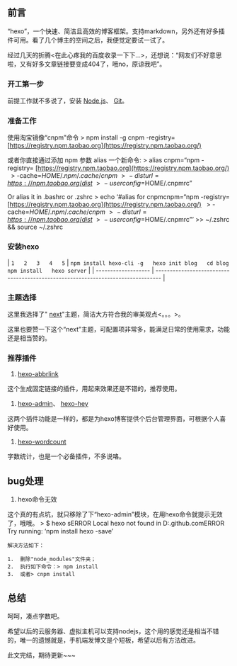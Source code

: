 
## 前言


“hexo”，一个快速、简洁且高效的博客框架。支持markdown，另外还有好多插件可用。看了几个博主的空间之后，我便觉定要试一试了。


经过几天的折腾<在此心疼我的百度收录一下下…>，还想说：“网友们不好意思啦，又有好多文章链接要变成404了，哦no，原谅我吧”。


### 开工第一步


前提工作就不多说了，安装 [Node.js](http://nodejs.org/)、 [Git](http://git-scm.com/)。


### 准备工作


使用淘宝镜像“cnpm”命令 > npm install -g cnpm -registry= [https://registry.npm.taobao.org](https://registry.npm.taobao.org/)


或者你直接通过添加 npm 参数 alias 一个新命令: > alias cnpm=“npm -registry= [https://registry.npm.taobao.org](https://registry.npm.taobao.org/)   > -cache=_HOME_/._npm_/._cache_/_cnpm_  >  − _disturl_ = [_https_ : //_npm_._taobao_._org_/_dist_](_https_ : //_npm_._taobao_._org_/_dist_)  >  − _userconfig_=HOME/.cnpmrc”


Or alias it in .bashrc or .zshrc > echo ‘#alias for cnpmcnpm=“npm -registry= [https://registry.npm.taobao.org](https://registry.npm.taobao.org/)   > -cache=_HOME_/._npm_/._cache_/_cnpm_  >  − _disturl_ = [_https_ : //_npm_._taobao_._org_/_dist_](_https_ : //_npm_._taobao_._org_/_dist_)  >  − _userconfig_=HOME/.cnpmrc”’ >> ~/.zshrc && source ~/.zshrc


### 安装hexo


| `1  
2  
3  
4  
5` | `npm install hexo-cli -g  
hexo init blog  
cd blog  
npm install  
hexo server` |
| ------------------- | -------------------------------------------------------------------------------- |


### 主题选择


这里我选择了" [next](http://theme-next.iissnan.com/)"主题，简洁大方符合我的审美观点<。。。>。


这里也要赞一下这个“next”主题，可配置项非常多，能满足日常的使用需求，功能还是相当赞的。


### 推荐插件

1. [hexo-abbrlink](https://github.com/rozbo/hexo-abbrlink)

这个生成固定链接的插件，用起来效果还是不错的，推荐使用。

1. [hexo-admin](https://github.com/jaredly/hexo-admin)、 [hexo-hey](https://github.com/nihgwu/hexo-hey)

这两个插件功能是一样的，都是为hexo博客提供个后台管理界面，可根据个人喜好使用。

1. [hexo-wordcount](https://github.com/willin/hexo-wordcount)

字数统计，也是一个必备插件，不多说咯。


## bug处理

1. hexo命令无效

这个真的有点坑，就只移除了下“hexo-admin”模块，在用hexo命令就提示无效了，哦哦。 > $ hexo sERROR Local hexo not found in D:.github.comERROR Try running: ‘npm install hexo -save’


```text
解决方法如下：

1.  删除"node_modules"文件夹；
2.  执行如下命令：> npm install
3.  或者> cnpm install
```


## 总结


呵呵，凑点字数吧。


希望以后的云服务器、虚拟主机可以支持nodejs，这个用的感觉还是相当不错的，唯一的遗憾就是，手机端发博文是个短板，希望以后有方法改进。


此文完结，期待更新~~~

